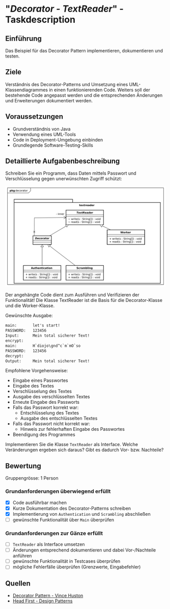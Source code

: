 # "*Decorator - TextReader*" - Taskdescription

## Einführung
Das Beispiel für das Decorator Pattern implementieren, dokumentieren und testen.

## Ziele
Verständnis des Decorator-Patterns und Umsetzung eines UML-Klassendiagrammes in einen funktionierenden Code. Weiters soll der bestehende Code angepasst werden und die entsprechenden Änderungen und Erweiterungen dokumentiert werden.

## Voraussetzungen
* Grundverständnis von Java
* Verwendung eines UML-Tools
* Code in Deployment-Umgebung einbinden
* Grundlegende Software-Testing-Skills

## Detaillierte Aufgabenbeschreibung
Schreiben Sie ein Programm, dass Daten mittels Passwort und Verschlüsselung
gegen unerwünschten Zugriff schützt:

![img](resources/decorator-textreader.svg)

Der angehängte Code dient zum Ausführen und Verifizieren der Funktionalität! Die Klasse TextReader ist die Basis für die Decorator-Klasse und die Worker-Klasse.

Gewünschte Ausgabe:
```
main:		let's start!
PASSWORD:	123456
Input:		Mein total sicherer Text!
encrypt:	
main:		H`diojo\gnd^c`m`mO`so
PASSWORD:	123456
decrypt:	
Output:		Mein total sicherer Text!
```

Empfohlene Vorgehensweise:

* Eingabe eines Passwortes
* Eingabe des Textes
* Verschlüsselung des Textes
* Ausgabe des verschlüsselten Textes
* Erneute Eingabe des Passworts
* Falls das Passwort korrekt war:
	* Entschlüsselung des Textes
	* Ausgabe des entschlüsselten Textes
* Falls das Passwort nicht korrekt war:
	* Hinweis zur fehlerhaften Eingabe des Passwortes
* Beendigung des Programmes

Implementieren Sie die Klasse ``TextReader`` als Interface. Welche Veränderungen ergeben sich daraus? Gibt es dadurch Vor- bzw. Nachteile?

## Bewertung
Gruppengrösse: 1 Person
### Grundanforderungen **überwiegend erfüllt**
- [x] Code ausführbar machen
- [x] Kurze Dokumentation des Decorator-Patterns schreiben
- [x] Implementierung von ``Authentication`` und ``Scrambling`` abschließen
- [ ] gewünschte Funktionalität über ``Main`` überprüfen
### Grundanforderungen **zur Gänze erfüllt**
- [ ] ``TextReader`` als Interface umsetzen
- [ ] Änderungen entsprechend dokumentieren und dabei Vor-/Nachteile anführen
- [ ] gewünschte Funktionalität in Testcases überprüfen
- [ ] mögliche Fehlerfälle überprüfen (Grenzwerte, Eingabefehler)

## Quellen
* [Decorator Pattern - Vince Huston](http://www.vincehuston.org/dp/decorator.html)
* [Head First - Design Patterns](https://www.oreilly.com/library/view/head-first-design/0596007124/)
